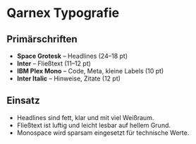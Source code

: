 # Qarnex Typografie

## Primärschriften

- **Space Grotesk** – Headlines (24–18 pt)
- **Inter** – Fließtext (11–12 pt)
- **IBM Plex Mono** – Code, Meta, kleine Labels (10 pt)
- **Inter Italic** – Hinweise, Zitate (12 pt)

## Einsatz

- Headlines sind fett, klar und mit viel Weißraum.
- Fließtext ist luftig und leicht lesbar auf hellem Grund.
- Monospace wird sparsam eingesetzt für technische Werte.